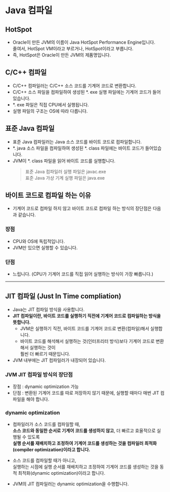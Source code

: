 # Java 컴파일

## HotSpot
* Oracle이 만든 JVM의 이름이 Java HotSpot Performance Engine입니다.<br/>
줄여서, HotSpot VM이라고 부르거나, HotSpot이라고 부릅니다.
* 즉, HotSpot은 Oracle이 만든 JVM의 제품명입니다.

## C/C++ 컴파일
* C/C++ 컴파일러는 C/C++ 소스 코드를 기계어 코드로 변환합니다.
* C/C++ 소스 파일을 컴파일하여 생성된 *. exe 실행 파일에는 기계어 코드가 들어있습니다.
* *. exe 파일은 직접 CPU에서 실행됩니다.
* 실행 파일의 구조는 OS에 따라 다릅니다.

## 표준 Java 컴파일
* 표준 Java 컴파일러는 Java 소스 코드를 바이트 코드로 컴파일합니다.
* *. java 소스 파일을 컴파일하여 생성된 *. class 파일에는 바이트 코드가 들어있습니다.
* JVM이 *. class 파일을 읽어 바이트 코드를 실행합니다.
    > 표준 Java 컴파일러 실행 파일은 javac.exe<br/>
    표준 Java 가상 기계 실행 파일은 java.exe

## 바이트 코드로 컴파일 하는 이유
* 기계어 코드로 컴파일 하지 않고 바이트 코드로 컴파일 하는 방식의 장단점은 다음과 같습니다.

### 장점
* CPU와 OS에 독립적입니다.
* JVM만 있으면 실행할 수 있습니다.

### 단점
* 느립니다. (CPU가 기계어 코드를 직접 읽어 실행하는 방식이 가장 빠릅니다.)

---

## JIT 컴파일 (Just In Time compliation)
* Java는 JIT 컴파일 방식을 사용합니다.
* **JIT 컴파일이란, 바이트 코드를 실행하기 직전에 기계어 코드로 컴파일하는 방식을 뜻합니다.**
    * JVM은 실행하기 직전, 바이트 코드를 기계어 코드로 변환(컴파일)해서 실행합니다.
    * 바이트 코드를 해석해서 실행하는 것(인터프리터 방식)보다 기계어 코드로 변환해서 실행하는 것이<br/>
    훨씬 더 빠르기 때문입니다.
* JVM 내부에는 JIT 컴파일러가 내장되어 있습니다.

### JVM JIT 컴파일 방식의 장단점
* 장점 : dynamic optimization 가능
* 단점 : 변환된 기계어 코드를 따로 저장하지 않기 때문에, 실행할 때마다 매번 JIT 컴파일을 해야 합니다.

### dynamic optimization
* 컴파일러가 소스 코드를 컴파일할 때,<br/>
**소스 코드와 동일한 순서로 기계어 코드를 생성하지 않고**, 더 빠르고 효율적으로 실행될 수 있도록<br/>
**실행 순서를 재배치하고 조정하여 기계어 코드를 생성하는 것을 컴파일러 최적화(compiler optimization)이라고 합니다.**

* 소스 코드를 컴파일할 때가 아니고,<br/>
실행하는 시점에 실행 순서를 재배치하고 조정하여 기계어 코드를 생성하는 것을 동적 최적화(dynamic optimization)이라고 합니다.
* JVM의 JIT 컴파일러는 dynamic optimization을 수행합니다.